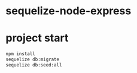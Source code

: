 # sequelize-node-express

# project start

```sh
npm install
sequelize db:migrate
sequelize db:seed:all
```
